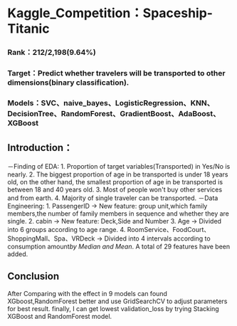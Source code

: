 # Kaggle_Competition：Spaceship-Titanic
### Rank：212/2,198(9.64%)
### Target：Predict whether travelers will be transported to other dimensions(binary classification).
### Models：SVC、naive_bayes、LogisticRegression、KNN、DecisionTree、RandomForest、GradientBoost、AdaBoost、XGBoost
## Introduction：
－Finding of EDA:
	1. Proportion of target variables(Transported) in Yes/No is nearly.
	2. The biggest proportion of age in be transported is under 18 years old, on the other hand, the smallest  proportion of age in be transported is between 18 and 40 years old.
 	3. Most of people won't buy other services and from earth.
  	4. Majority of single traveler can be transported.
－Data Engineering:
	1. PassengerID -> New feature: group unit,which family members,the number of family members in sequence and whether they are single.
	2. cabin -> New feature: Deck,Side and Number
	3. Age -> Divided into 6 groups according to age range.
	4. RoomService、FoodCourt、ShoppingMall、Spa、VRDeck -> Divided into 4 intervals according to consumption amount*by Median and Mean*.
A total of 29 features have been added.

## Conclusion
After Comparing with the effect in 9 models can found XGboost,RandomForest better and use GridSearchCV to adjust parameters for best result. finally, I can get lowest validation_loss by trying Stacking XGBoost and RandomForest model. 

	   
	   
